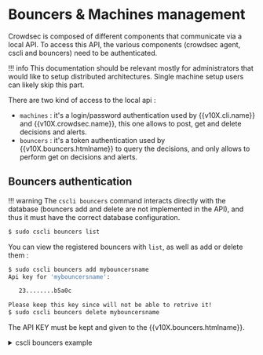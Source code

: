 # Bouncers & Machines management

Crowdsec is composed of different components that communicate via a local API.
To access this API, the various components (crowdsec agent, cscli and bouncers) need to be authenticated.

!!! info
        This documentation should be relevant mostly for administrators that would like to setup distributed architectures. Single machine setup users can likely skip this part.


There are two kind of access to the local api :

 - `machines` : it's a login/password authentication used by {{v10X.cli.name}} and {{v10X.crowdsec.name}}, this one allows to post, get and delete decisions and alerts.
 - `bouncers` : it's a token authentication used by {{v10X.bouncers.htmlname}} to query the decisions, and only allows to perform get on decisions and alerts.

## Bouncers authentication

!!! warning
        The `cscli bouncers` command interacts directly with the database (bouncers add and delete are not implemented in the API), and thus it must have the correct database configuration.

```bash
$ sudo cscli bouncers list
```


You can view the registered bouncers with `list`, as well as add or delete them :

```bash
$ sudo cscli bouncers add mybouncersname
Api key for 'mybouncersname':

   23........b5a0c

Please keep this key since will not be able to retrive it!
$ sudo cscli bouncers delete mybouncersname
```

The API KEY must be kept and given to the {{v10X.bouncers.htmlname}}.

<details>
  <summary>cscli bouncers example</summary>
```bash
$ sudo cscli bouncers add mybouncersname
Api key for 'mybouncersname':

   23........b5a0c

Please keep this key since will not be able to retrive it!
$ sudo cscli bouncers list              
-----------------------------------------------------------------------------
 NAME            IP ADDRESS  VALID  LAST API PULL              TYPE  VERSION 
-----------------------------------------------------------------------------
 mybouncersname              ✔️     2020-11-01T11:45:05+01:00                
-----------------------------------------------------------------------------
$ sudo cscli bouncers add  jlkqweq
Api key for 'jlkqweq':

   a7........efdc9c

Please keep this key since will not be able to retrive it!
$ sudo cscli bouncers delete mybouncersname
$ sudo cscli bouncers list                 
----------------------------------------------------------------------
 NAME     IP ADDRESS  VALID  LAST API PULL              TYPE  VERSION 
----------------------------------------------------------------------
 jlkqweq              ✔️     2020-11-01T11:49:32+01:00                
----------------------------------------------------------------------
```

</details>

## Machines authentication

!!! warning
        The `cscli machines` command interacts directly with the database (machines add and delete are not implemented in the API), and thus it must have the correct database configuration.

```bash
$ cscli machines list
```

You can view the registered machines with `list`, as well as add or delete them :

```bash
$ sudo cscli machines add mytestmachine -a
INFO[0004] Machine 'mytestmachine' created successfully       
INFO[0004] API credentials dumped to '/etc/crowdsec/local_api_credentials.yaml' 
$ sudo cscli machines delete 82929df7ee394b73b81252fe3b4e5020
```


<details>
  <summary>cscli machines example</summary>

```bash
$ sudo cscli machines list
----------------------------------------------------------------------------------------------------------------------------------
 NAME                              IP ADDRESS  LAST UPDATE                STATUS  VERSION                                         
----------------------------------------------------------------------------------------------------------------------------------
 82929df7ee394b73b81252fe3b4e5020  127.0.0.1   2020-10-31T14:06:32+01:00  ✔️      v0.3.6-3d6ce33908409f2a830af6551a7f5e37f2a4728f 
----------------------------------------------------------------------------------------------------------------------------------
$ sudo cscli machines add -m mytestmachine -a
INFO[0004] Machine 'mytestmachine' created successfully       
INFO[0004] API credentials dumped to '/etc/crowdsec/local_api_credentials.yaml' 
$ sudo cscli machines list      
----------------------------------------------------------------------------------------------------------------------------------
 NAME                              IP ADDRESS  LAST UPDATE                STATUS  VERSION                                         
----------------------------------------------------------------------------------------------------------------------------------
 82929df7ee394b73b81252fe3b4e5020  127.0.0.1   2020-10-31T14:06:32+01:00  ✔️      v0.3.6-3d6ce33908409f2a830af6551a7f5e37f2a4728f 
 mytestmachine                     127.0.0.1   2020-11-01T11:37:19+01:00  ✔️      v0.3.6-6a18458badf8ae5fed8d5f1bb96fc7a59c96163c 
----------------------------------------------------------------------------------------------------------------------------------
$ sudo cscli machines delete -m 82929df7ee394b73b81252fe3b4e5020
$ sudo cscli machines list                                      
---------------------------------------------------------------------------------------------------------
 NAME     IP ADDRESS  LAST UPDATE                STATUS  VERSION                                         
---------------------------------------------------------------------------------------------------------
 mytestmachine  127.0.0.1   2020-11-01T11:37:19+01:00  ✔️      v0.3.6-6a18458badf8ae5fed8d5f1bb96fc7a59c96163c 
---------------------------------------------------------------------------------------------------------
```

</details>
